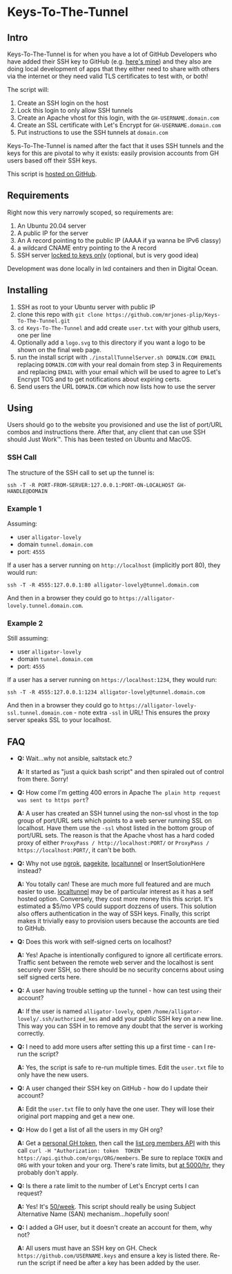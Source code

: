 #  Keys-To-The-Tunnel
 
## Intro

Keys-To-The-Tunnel is for when you have a lot of GitHub Developers who have added their SSH key to GitHub (e.g. [here's mine](https://github.com/mrjones-plip.keys)) and they also are doing local development of apps that they either need to share with others via the internet or they need valid TLS certificates to test with, or both!

The script will:
1. Create an SSH login on the host
1. Lock this login to only allow SSH tunnels
1. Create an Apache vhost for this login, with the `GH-USERNAME.domain.com`
1. Create an SSL certificate with Let's Encrypt for `GH-USERNAME.domain.com`
1. Put instructions to use the SSH tunnels at `domain.com`

Keys-To-The-Tunnel is named after the fact that it uses SSH tunnels and the keys for this are pivotal to why it exists: easily provision accounts from GH users based off their SSH keys.

This script is [hosted on GitHub](https://github.com/mrjones-plip/mrjones-medic-scratch/tree/main/SshTunnelServer).

## Requirements

Right now this very narrowly scoped, so requirements are:
1. An Ubuntu 20.04 server
1. A public IP for the server
1. An A record pointing to the public IP (AAAA if ya wanna be IPv6 classy)
1. a wildcard CNAME entry pointing to the A record
1. SSH server [locked to keys only](https://www.linuxbabe.com/linux-server/setup-passwordless-ssh-login) (optional, but is very good idea)

Development was done locally in lxd containers and then in Digital Ocean.

## Installing

1. SSH as root to your Ubuntu server with public IP
1. clone this repo with `git clone https://github.com/mrjones-plip/Keys-To-The-Tunnel.git`
1. `cd Keys-To-The-Tunnel` and add create `user.txt` with your github users, one per line
1. Optionally add a `logo.svg` to this directory if you want a logo to be shown on the final web page.
1. run the install script with `./installTunnelServer.sh DOMAIN.COM EMAIL` replacing `DOMAIN.COM` with your real domain from step 3 in Requirements and replacing `EMAIL` with your email which will be used to agree to Let's Encrypt TOS and to get notifications about expiring certs.
1. Send users the URL `DOMAIN.COM` which now lists how to use the server

## Using

Users should go to the website you provisioned and use the list of port/URL combos and instructions there. After that, any client that can use SSH should Just Work™.  This has been tested on Ubuntu and MacOS.

### SSH Call

The structure of the SSH call to set up the tunnel is:

`ssh -T -R PORT-FROM-SERVER:127.0.0.1:PORT-ON-LOCALHOST GH-HANDLE@DOMAIN`

### Example 1

Assuming:

* user `alligator-lovely`
* domain `tunnel.domain.com` 
* port: `4555`

If a user has a server running on `http://localhost` (implicitly port 80), they would run:

`ssh -T -R 4555:127.0.0.1:80 alligator-lovely@tunnel.domain.com`

And then in a browser they could go to `https://alligator-lovely.tunnel.domain.com`.

### Example 2

Still assuming:

* user `alligator-lovely`
* domain `tunnel.domain.com`
* port: `4555`

If a user has a server running on `https://localhost:1234`, they would run:

`ssh -T -R 4555:127.0.0.1:1234 alligator-lovely@tunnel.domain.com`

And then in a browser they could go to `https://alligator-lovely-ssl.tunnel.domain.com` - note extra `-ssl` in URL! This ensures the proxy server speaks SSL to your localhost.

## FAQ

* **Q:** Wait...why not ansible, saltstack etc.?
  
  **A:** It started as "just a quick bash script" and then spiraled out of control from there.  Sorry!
  

* **Q:** How come I'm getting 400 errors in Apache `The plain http request was sent to https port`?
  
  **A:** A user has created an SSH tunnel using the non-ssl vhost in the top group of port/URL sets which points to a web server running SSL on localhost.  Have them use the `-ssl` vhost listed in the bottom group of port/URL sets.  The reason is that the Apache vhost has a hard coded proxy of either `ProxyPass / http://localhost:PORT/` or `ProxyPass / https://localhost:PORT/`, it can't be both.  
  

* **Q:** Why not use [ngrok](https://ngrok.com/), [pagekite](https://pagekite.net/), [localtunnel](https://github.com/localtunnel/localtunnel) or InsertSolutionHere instead?
  
  **A:** You totally can!  These are much more full featured and are much easier to use. [localtunnel](https://github.com/localtunnel/localtunnel)  may be of particular interest as it has a self hosted option.  Conversely, they cost more money this this script.  It's estimated a $5/mo VPS could support dozzens of users. This solution also offers authentication in the way of SSH keys. Finally, this script makes it trivially easy to provision users because the accounts are tied to GitHub.
  

* **Q:** Does this work with self-signed certs on localhost?
  
  **A:** Yes! Apache is intentionally configured to ignore all certificate errors. Traffic sent between the remote web server and the localhost is sent securely over SSH, so there should be no security concerns about using self signed certs here.
  

* **Q:** A user having trouble setting up the tunnel - how can test using their account?
  
  **A:** If the user is named `alligator-lovely`, open `/home/alligator-lovely/.ssh/authorized_kes` and add your public SSH key on a new line.  This way you can SSH in to remove any doubt that the server is working correctly.
  

* **Q:** I need to add more users after setting this up a first time - can I re-run the script?
  
  **A:** Yes, the script is safe to re-run multiple times. Edit the `user.txt` file to only have the new users.
  

* **Q:** A user changed their SSH key on GitHub - how do I update their account?
  
  **A:** Edit the `user.txt` file to only have the one user.  They will lose their original port mapping and get a new one.


* **Q:** How do I get a list of all the users in my GH org?
  
  **A:** Get a [personal GH token](https://github.com/settings/tokens), then call the [list org members API](https://docs.github.com/en/rest/reference/orgs#list-organization-members) with this call `curl -H "Authorization: token  TOKEN" https://api.github.com/orgs/ORG/members`. Be sure to replace `TOKEN` and `ORG` with your token and your org. There's rate limits, but [at 5000/hr](https://docs.github.com/en/rest/overview/resources-in-the-rest-api#rate-limiting), they probably don't apply.


* **Q:** Is there a rate limit to the number of Let's Encrypt certs I can request?
  
  **A:** Yes! It's [50/week](https://letsencrypt.org/docs/rate-limits/).  This script should really be using Subject Alternative Name (SAN) mechanism...hopefully soon!
  

* **Q:** I added a GH user, but it doesn't create an account for them, why not?
  
  **A:** All users must have an SSH key on GH.  Check `https://github.com/USERNAME.keys` and ensure a key is listed there. Re-run the script if need be after a key has been added by the user.
